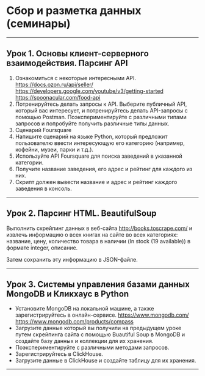 # Сбор и разметка данных (семинары)

---

## Урок 1. Основы клиент-серверного взаимодействия. Парсинг API  

1. Ознакомиться с некоторые интересными API.  
   https://docs.ozon.ru/api/seller/  
   https://developers.google.com/youtube/v3/getting-started  
   https://spoonacular.com/food-api   
3. Потренируйтесь делать запросы к API. Выберите публичный API, который вас интересует, и потренируйтесь делать API-запросы с помощью Postman. Поэкспериментируйте с различными типами запросов и попробуйте получить различные типы данных.  
4. Сценарий Foursquare
5. Напишите сценарий на языке Python, который предложит пользователю ввести интересующую его категорию (например, кофейни, музеи, парки и т.д.).
6. Используйте API Foursquare для поиска заведений в указанной категории.
7. Получите название заведения, его адрес и рейтинг для каждого из них.
8. Скрипт должен вывести название и адрес и рейтинг каждого заведения в консоль.

---

## Урок 2. Парсинг HTML. BeautifulSoup

Выполнить скрейпинг данных в веб-сайта http://books.toscrape.com/ и извлечь информацию о всех книгах на сайте во всех категориях: название, цену, количество товара в наличии (In stock (19 available)) в формате integer, описание.

Затем сохранить эту информацию в JSON-файле.

---

## Урок 3. Системы управления базами данных MongoDB и Кликхаус в Python

- Установите MongoDB на локальной машине, а также зарегистрируйтесь в онлайн-сервисе. https://www.mongodb.com/ https://www.mongodb.com/products/compass
- Загрузите данные который вы получили на предыдущем уроке путем скрейпинга сайта с помощью Buautiful Soup в MongoDB и создайте базу данных и коллекции для их хранения.
- Поэкспериментируйте с различными методами запросов.
- Зарегистрируйтесь в ClickHouse.
- Загрузите данные в ClickHouse и создайте таблицу для их хранения.

---

